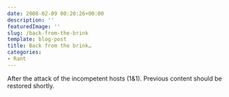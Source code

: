 ```yaml
---
date: 2008-02-09 00:20:26+00:00
description: ''
featuredImage: ''
slug: /back-from-the-brink
template: blog-post
title: Back from the brink…
categories:
- Rant
---
```


<sigh> After the attack of the incompetent hosts (1&1). Previous content should be restored shortly.
